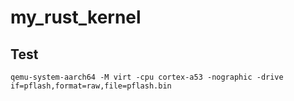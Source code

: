 # my_rust_kernel

## Test

```
qemu-system-aarch64 -M virt -cpu cortex-a53 -nographic -drive if=pflash,format=raw,file=pflash.bin
```

